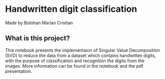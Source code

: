 # Handwritten digit classification

Made by Bolohan Marian Cristian

## What is this project?

This notebook presents the implementaion of Singular Value Decomposition (SVD)
to reduce the data from a dataset which contains handwitten digits, with the purpose of classification and recognition the digits from the images.
More information can be found in the notebook and the pdf presentation.
